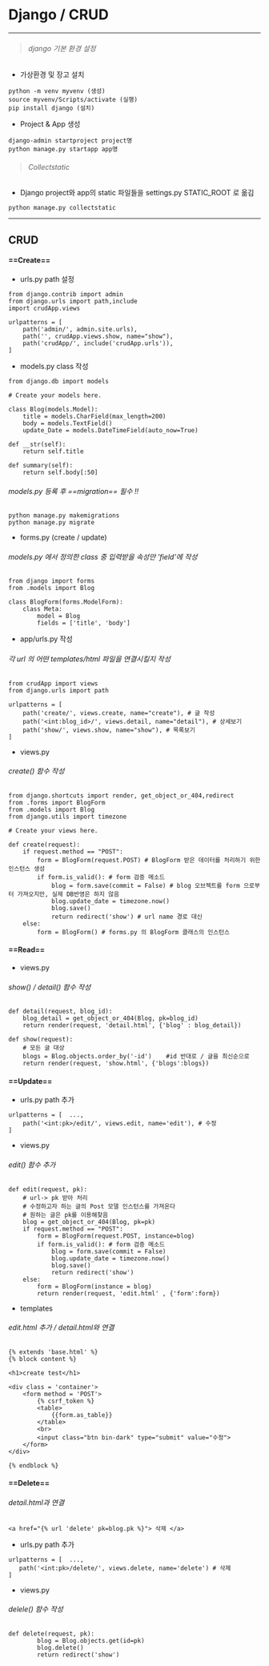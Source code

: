 # Django / CRUD
---

> ###### *django 기본 환경 설정*

- 가상환경 및 장고 설치

```
python -m venv myvenv (생성)
source myvenv/Scripts/activate (실행)
pip install django (설치)
```

- Project & App 생성
```
django-admin startproject project명
python manage.py startapp app명
```

> ###### *Collectstatic*
- Django project와 app의 static 파일들을 settings.py STATIC_ROOT 로 옮김
```
python manage.py collectstatic
```
---
## CRUD
#### ==Create==
- urls.py path 설정
```
from django.contrib import admin
from django.urls import path,include
import crudApp.views

urlpatterns = [
    path('admin/', admin.site.urls),
    path('', crudApp.views.show, name="show"),
    path('crudApp/', include('crudApp.urls')),
]
```
- models.py class 작성
```
from django.db import models

# Create your models here.

class Blog(models.Model):
    title = models.CharField(max_length=200)
    body = models.TextField()
    update_Date = models.DateTimeField(auto_now=True)

def __str(self):
    return self.title

def summary(self):
    return self.body[:50]

```
###### *models.py 등록 후 ==migration== 필수 !!*
```
python manage.py makemigrations
python manage.py migrate
```
- forms.py (create / update)
###### *models.py 에서 정의한  class 중 입력받을 속성만 'field'에 작성*
```
from django import forms
from .models import Blog

class BlogForm(forms.ModelForm):
    class Meta:
        model = Blog
        fields = ['title', 'body']
```
- app/urls.py 작성
###### *각 url 의 어떤 templates/html 파일을 연결시킬지 작성*
```
from crudApp import views
from django.urls import path

urlpatterns = [  
    path('create/', views.create, name="create"), # 글 작성
    path('<int:blog_id>/', views.detail, name="detail"), # 상세보기
    path('show/', views.show, name="show"), # 목록보기
]
```
- views.py
###### *create() 함수 작성*
```
from django.shortcuts import render, get_object_or_404,redirect
from .forms import BlogForm
from .models import Blog
from django.utils import timezone

# Create your views here.

def create(request):
    if request.method == "POST":
        form = BlogForm(request.POST) # BlogForm 받은 데이터를 처리하기 위한 인스턴스 생성
        if form.is_valid(): # form 검증 메소드
            blog = form.save(commit = False) # blog 오브젝트를 form 으로부터 가져오지만, 실제 DB반영은 하지 않음
            blog.update_date = timezone.now()
            blog.save()
            return redirect('show') # url name 경로 대신
    else:
        form = BlogForm() # forms.py 의 BlogForm 클래스의 인스턴스
```
#### ==Read==
- views.py
###### *show() / detail() 함수 작성*
```
def detail(request, blog_id):
    blog_detail = get_object_or_404(Blog, pk=blog_id)
    return render(request, 'detail.html', {'blog' : blog_detail})

def show(request):
    # 모든 글 대상
    blogs = Blog.objects.order_by('-id')    #id 반대로 / 글을 최신순으로
    return render(request, 'show.html', {'blogs':blogs})
```
#### ==Update==
- urls.py path 추가
```
urlpatterns = [  ...,
    path('<int:pk>/edit/', views.edit, name='edit'), # 수정
]
```
- views.py
###### *edit() 함수 추가*
```
def edit(request, pk):
    # url-> pk 받아 처리
    # 수정하고자 하는 글의 Post 모델 인스턴스를 가져온다
    # 원하는 글은 pk를 이용해찾음
    blog = get_object_or_404(Blog, pk=pk)
    if request.method == "POST":
        form = BlogForm(request.POST, instance=blog)
        if form.is_valid(): # form 검증 메소드
            blog = form.save(commit = False)
            blog.update_date = timezone.now()
            blog.save()
            return redirect('show')
    else:
        form = BlogForm(instance = blog)
        return render(request, 'edit.html' , {'form':form})

```
- templates
###### *edit.html 추가 / detail.html와 연결*
```
{% extends 'base.html' %}
{% block content %}

<h1>create test</h1>

<div class = 'container'>
    <form method = 'POST'>
        {% csrf_token %}
        <table>
            {{form.as_table}}
        </table>
        <br>
        <input class="btn bin-dark" type="submit" value="수정">
    </form>
</div>

{% endblock %}
```
#### ==Delete==
###### *detail.html과 연결*
```
<a href="{% url 'delete' pk=blog.pk %}"> 삭제 </a>
```
- urls.py path 추가
```
urlpatterns = [  ...,
   path('<int:pk>/delete/', views.delete, name='delete') # 삭제
]
```
- views.py
###### *delele() 함수 작성*
```
def delete(request, pk):
        blog = Blog.objects.get(id=pk)
        blog.delete()
        return redirect('show')
```
